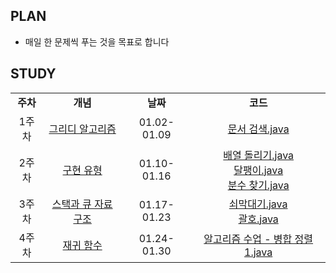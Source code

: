 ## PLAN
- 매일 한 문제씩 푸는 것을 목표로 합니다

## STUDY

<table align = "center">
  <tr align = "center">
    <td><b>주차</td>
    <td><b>개념</b></td>
    <td><b>날짜</td>
    <td><b>코드</td>
  </tr>
      
  <tr align = "center">
    <td>1주차</td>
    <td>
      <a href="https://ajeong7038.tistory.com/32">그리디 알고리즘</a>
    </td>
    <td>01.02-01.09</td>
    <td>
      <a href="https://github.com/2024-Algorithm-Study/Ajeong/blob/main/1%EC%A3%BC%EC%B0%A8/%EB%AC%B8%EC%84%9C%20%EA%B2%80%EC%83%89.java">문서 검색.java</a>
      <br/>
    </td>
  </tr>
      
  <tr align = "center">
    <td>2주차</td>
    <td>
      <a href="https://ajeong7038.tistory.com/33">구현 유형</a>
    </td>
    <td>01.10-01.16</td>
    <td> 
      <a href="https://github.com/2024-Algorithm-Study/Ajeong/blob/main/2%EC%A3%BC%EC%B0%A8/%EB%B0%B0%EC%97%B4%20%EB%8F%8C%EB%A6%AC%EA%B8%B0.java">배열 돌리기.java</a>
      <br/>
      <a href="https://github.com/2024-Algorithm-Study/Ajeong/blob/main/2%EC%A3%BC%EC%B0%A8/%EB%8B%AC%ED%8C%BD%EC%9D%B4.java">달팽이.java</a>
      <br/>
      <a href="https://github.com/2024-Algorithm-Study/Ajeong/blob/main/2%EC%A3%BC%EC%B0%A8/%EB%B6%84%EC%88%98%20%EC%B0%BE%EA%B8%B0.java">분수 찾기.java</a>
      <br/>
    </td>
  </tr>
      
  <tr align = "center">
    <td>3주차</td>
    <td>
      <a href="https://ajeong7038.tistory.com/35">스택과 큐 자료구조</a>
    </td>
    <td>01.17-01.23</td>
    <td>
      <a href="https://github.com/2024-Algorithm-Study/Ajeong/blob/main/3%EC%A3%BC%EC%B0%A8/%EB%8B%A8%EC%96%B4%20%EB%92%A4%EC%A7%91%EA%B8%B0.java">쇠막대기.java</a>
      <br/>
      <a href="https://github.com/2024-Algorithm-Study/Ajeong/blob/main/3%EC%A3%BC%EC%B0%A8/%EA%B4%84%ED%98%B8.java">괄호.java</a>
      <br/>
    </td>
  </tr>
  
  <tr align = "center">
    <td>4주차</td>
    <td>
      <a href="https://ajeong7038.tistory.com/38">재귀 함수</a>
    </td>
    <td>01.24-01.30</td>
    <td>
      <a href="https://github.com/2024-Algorithm-Study/Ajeong/blob/main/4%EC%A3%BC%EC%B0%A8/%EC%95%8C%EA%B3%A0%EB%A6%AC%EC%A6%98%20%EC%88%98%EC%97%85%20-%20%EB%B3%91%ED%95%A9%20%EC%A0%95%EB%A0%AC%201.java">알고리즘 수업 - 병합 정렬 1.java</a>
    </td>
  </tr>
  
</table>
